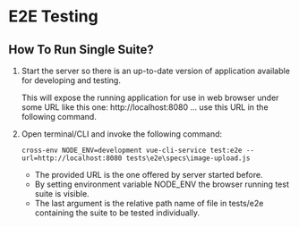 # E2E Testing

## How To Run Single Suite?

1. Start the server so there is an up-to-date version of application available for developing and testing.

   This will expose the running application for use in web browser under some URL like this one: http://localhost:8080 ... use this URL in the following command.

2. Open terminal/CLI and invoke the following command:

   `cross-env NODE_ENV=development vue-cli-service test:e2e --url=http://localhost:8080 tests\e2e\specs\image-upload.js`
   
   * The provided URL is the one offered by server started before.
   * By setting environment variable NODE_ENV the browser running test suite is visible.
   * The last argument is the relative path name of file in tests/e2e containing the suite to be tested individually.
